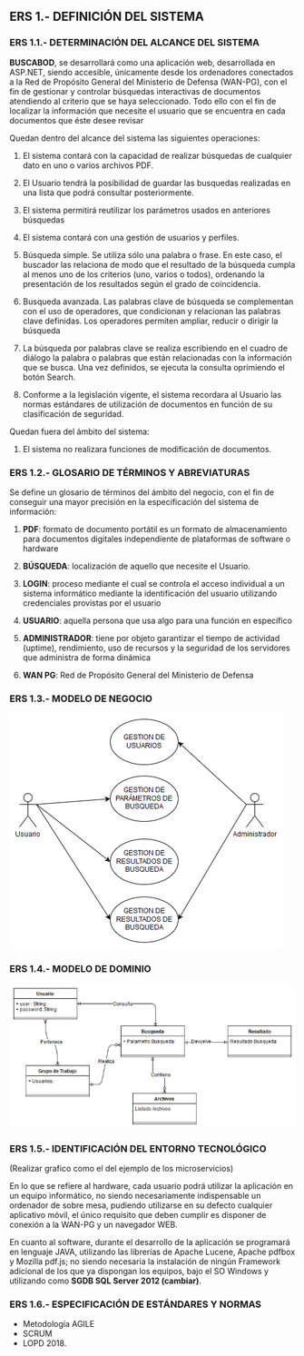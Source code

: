 ## ERS 1.- DEFINICIÓN DEL SISTEMA

### ERS 1.1.- DETERMINACIÓN DEL ALCANCE DEL SISTEMA

**BUSCABOD**, se desarrollará como una aplicación web, desarrollada en ASP.NET,
siendo accesible, únicamente desde los ordenadores conectados a la Red de
Propósito General del Ministerio de Defensa (WAN-PG), con el fin de gestionar y
controlar búsquedas interactivas de documentos atendiendo al criterio que se
haya seleccionado. Todo ello con el fin de localizar la información que necesite
el usuario que se encuentra en cada documentos que éste desee revisar

Quedan dentro del alcance del sistema las siguientes operaciones:

1.  El sistema contará con la capacidad de realizar búsquedas de cualquier dato
    en uno o varios archivos PDF.

2.  El Usuario tendrá la posibilidad de guardar las busquedas realizadas en una
    lista que podrá consultar posteriormente.

3.  El sistema permitirá reutilizar los parámetros usados en anteriores
    búsquedas

4.  El sistema contará con una gestión de usuarios y perfiles.

5.  Búsqueda simple. Se utiliza sólo una palabra o frase. En este caso, el
    buscador las relaciona de modo que el resultado de la búsqueda cumpla al
    menos uno de los criterios (uno, varios o todos), ordenando la presentación
    de los resultados según el grado de coincidencia.

6.  Busqueda avanzada. Las palabras clave de búsqueda se complementan con el uso
    de operadores, que condicionan y relacionan las palabras clave definidas.
    Los operadores permiten ampliar, reducir o dirigir la búsqueda

7.  La búsqueda por palabras clave se realiza escribiendo en el cuadro de
    diálogo la palabra o palabras que están relacionadas con la información que
    se busca. Una vez definidos, se ejecuta la consulta oprimiendo el botón
    Search.

8.  Conforme a la legislación vigente, el sistema recordara al Usuario las
    normas estándares de utilización de documentos en función de su
    clasificación de seguridad.

Quedan fuera del ámbito del sistema:

1.  El sistema no realizara funciones de modificación de documentos.

### ERS 1.2.- GLOSARIO DE TÉRMINOS Y ABREVIATURAS

Se define un glosario de términos del ámbito del negocio, con el fin de
conseguir una mayor precisión en la especificación del sistema de información:

1.  **PDF**: formato de documento portátil es un formato de almacenamiento para
    documentos digitales independiente de plataformas de software o hardware

2.  **BÚSQUEDA**: localización de aquello que necesite el Usuario.

3.  **LOGIN**: proceso mediante el cual se controla el acceso individual a un
    sistema informático mediante la identificación del usuario utilizando credenciales provistas por el usuario

4.  **USUARIO**: aquella persona que usa algo para una función en específico

5.  **ADMINISTRADOR**: tiene por objeto garantizar el tiempo de actividad (uptime),
    rendimiento, uso de recursos y la seguridad de los servidores que administra
    de forma dinámica

6.  **WAN PG**: Red de Propósito General del Ministerio de Defensa

### ERS 1.3.- MODELO DE NEGOCIO

![alt text](https://github.com/DptoSIC/BuscaBOD/blob/master/imagenes%20busca%20bod/Untitled%20Diagram.jpg "Modelo de Negocio")

### ERS 1.4.- MODELO DE DOMINIO

![alt text](https://github.com/DptoSIC/BuscaBOD/blob/master/imagenes%20busca%20bod/Modelo%20de%20dominio.jpg "Modelo de Dominio")


### ERS 1.5.- IDENTIFICACIÓN DEL ENTORNO TECNOLÓGICO

(Realizar grafico como el del ejemplo de los microservicios)

En lo que se refiere al hardware, cada usuario podrá utilizar la aplicación en
un equipo informático, no siendo necesariamente indispensable un ordenador de
sobre mesa, pudiendo utilizarse en su defecto cualquier aplicativo móvil, el
único requisito que deben cumplir es disponer de conexión a la WAN-PG y un navegador WEB.

En cuanto al software, durante el desarrollo de la aplicación se programará en lenguaje JAVA, utilizando las librerías de Apache Lucene, Apache pdfbox y Mozilla pdf.js; no siendo necesaria la instalación de ningún
Framework adicional de los que ya dispongan los equipos, bajo el SO Windows y
utilizando como **SGDB SQL Server 2012 (cambiar)**.

### ERS 1.6.- ESPECIFICACIÓN DE ESTÁNDARES Y NORMAS

-   Metodología AGILE
-   SCRUM
-   LOPD 2018.
